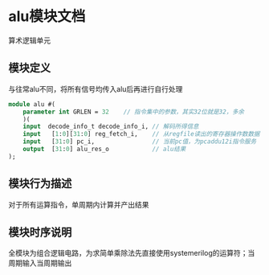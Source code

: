 # alu模块文档

算术逻辑单元

## 模块定义

与往常alu不同，将所有信号均传入alu后再进行自行处理

```systemverilog
module alu #(
    parameter int GRLEN = 32    // 指令集中的参数，其实32位就是32，多余
    )(
    input  decode_info_t decode_info_i, // 解码所得信息
    input   [1:0][31:0] reg_fetch_i,    // 从regfile读出的寄存器操作数数据
    input   [31:0] pc_i,                // 当前pc值，为pcaddu12i指令服务
    output  [31:0] alu_res_o            // alu结果
);
```


## 模块行为描述
对于所有运算指令，单周期内计算并产出结果


## 模块时序说明
全模块为组合逻辑电路，为求简单乘除法先直接使用systemerilog的运算符；当周期输入当周期输出